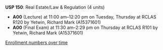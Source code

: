 **USP 150**: Real Estate/Law & Regulation (4 units)

- **A00** (Lecture) at 11:00 am–12:20 pm on Tuesday, Thursday at RCLAS R120 by Yetwin, Richard Mark (A15371601)
- **A00** (Final Exam) at 11:30 am–2:29 pm on Thursday at RCLAS R101 by Yetwin, Richard Mark (A15371601)

[Enrollment numbers over time](./USP150.tsv)
